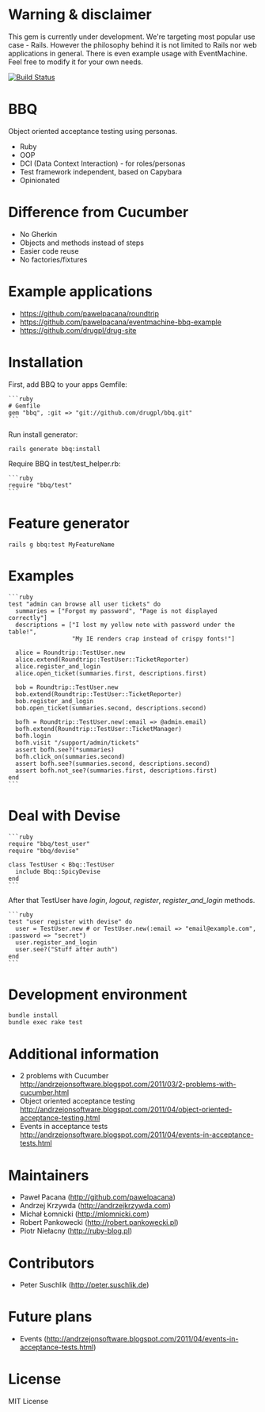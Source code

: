 Warning & disclaimer
====================

This gem is currently under development. We're targeting most popular use case - Rails. However the philosophy behind it is not limited to Rails nor web applications in general. There is even example usage with EventMachine. Feel free to modify it for your own needs.

[![Build Status](https://secure.travis-ci.org/drugpl/bbq.png)](http://travis-ci.org/drugpl/bbq)

BBQ
===

Object oriented acceptance testing using personas.

* Ruby
* OOP
* DCI (Data Context Interaction) - for roles/personas
* Test framework independent, based on Capybara
* Opinionated

Difference from Cucumber
========================

* No Gherkin
* Objects and methods instead of steps
* Easier code reuse
* No factories/fixtures

Example applications
====================

* https://github.com/pawelpacana/roundtrip
* https://github.com/pawelpacana/eventmachine-bbq-example
* https://github.com/drugpl/drug-site

Installation
============

First, add BBQ to your apps Gemfile:

    ```ruby
    # Gemfile
    gem "bbq", :git => "git://github.com/drugpl/bbq.git"
    ```

Run install generator:

    rails generate bbq:install


Require BBQ in test/test_helper.rb:

    ```ruby
    require "bbq/test"
    ```

Feature generator
=================

    rails g bbq:test MyFeatureName

Examples
========

    ```ruby
    test "admin can browse all user tickets" do
      summaries = ["Forgot my password", "Page is not displayed correctly"]
      descriptions = ["I lost my yellow note with password under the table!",
                      "My IE renders crap instead of crispy fonts!"]

      alice = Roundtrip::TestUser.new
      alice.extend(Roundtrip::TestUser::TicketReporter)
      alice.register_and_login
      alice.open_ticket(summaries.first, descriptions.first)

      bob = Roundtrip::TestUser.new
      bob.extend(Roundtrip::TestUser::TicketReporter)
      bob.register_and_login
      bob.open_ticket(summaries.second, descriptions.second)

      bofh = Roundtrip::TestUser.new(:email => @admin.email)
      bofh.extend(Roundtrip::TestUser::TicketManager)
      bofh.login
      bofh.visit "/support/admin/tickets"
      assert bofh.see?(*summaries)
      bofh.click_on(summaries.second)
      assert bofh.see?(summaries.second, descriptions.second)
      assert bofh.not_see?(summaries.first, descriptions.first)
    end
    ```

Deal with Devise
================

    ```ruby
    require "bbq/test_user"
    require "bbq/devise"

    class TestUser < Bbq::TestUser
      include Bbq::SpicyDevise
    end
    ```

After that TestUser have *login*, *logout*, *register*, *register_and_login* methods.

    ```ruby
    test "user register with devise" do
      user = TestUser.new # or TestUser.new(:email => "email@example.com", :password => "secret")
      user.register_and_login
      user.see?("Stuff after auth")
    end
    ```


Development environment
=======================

    bundle install
    bundle exec rake test


Additional information
======================

* 2 problems with Cucumber http://andrzejonsoftware.blogspot.com/2011/03/2-problems-with-cucumber.html
* Object oriented acceptance testing http://andrzejonsoftware.blogspot.com/2011/04/object-oriented-acceptance-testing.html
* Events in acceptance tests http://andrzejonsoftware.blogspot.com/2011/04/events-in-acceptance-tests.html

Maintainers
===========

* Paweł Pacana (http://github.com/pawelpacana)
* Andrzej Krzywda (http://andrzejkrzywda.com)
* Michał Łomnicki (http://mlomnicki.com)
* Robert Pankowecki (http://robert.pankowecki.pl)
* Piotr Niełacny (http://ruby-blog.pl)

Contributors
============

* Peter Suschlik (http://peter.suschlik.de)

Future plans
============

* Events (http://andrzejonsoftware.blogspot.com/2011/04/events-in-acceptance-tests.html)

License
=======

MIT License
